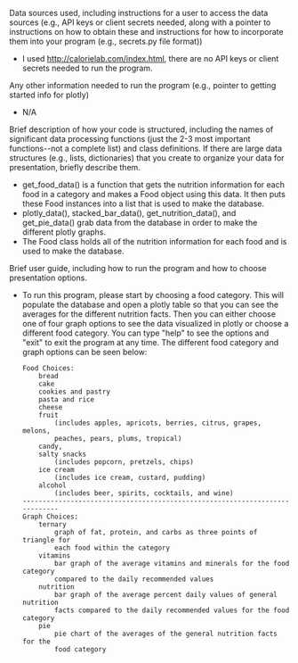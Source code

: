 Data sources used, including instructions for a user to access the data sources
(e.g., API keys or client secrets needed, along with a pointer to instructions on
how to obtain these and instructions for how to incorporate them into your program (e.g., secrets.py file format))
  - I used http://calorielab.com/index.html, there are no API keys or client secrets needed
  to run the program.

Any other information needed to run the program (e.g., pointer to getting started info for plotly)
  - N/A

Brief description of how your code is structured, including the names of significant data processing functions
(just the 2-3 most important functions--not a complete list) and class definitions. If there are large data structures (e.g., lists, dictionaries) that you create to organize your data for presentation, briefly describe them.
  - get_food_data() is a function that gets the nutrition information for each food in a category and makes a
    Food object using this data. It then puts these Food instances into a list that is used to make the database.
  - plotly_data(), stacked_bar_data(), get_nutrition_data(), and get_pie_data() grab data from the database in order
    to make the different plotly graphs.
  - The Food class holds all of the nutrition information for each food and is used to make the database.

Brief user guide, including how to run the program and how to choose presentation options.
  - To run this program, please start by choosing a food category. This will populate the database and open a plotly table
    so that you can see the averages for the different nutrition facts. Then you can either choose one of four graph options
    to see the data visualized in plotly or choose a different food category. You can type "help" to see the options and "exit" to exit the program at any time. The different food category and graph options can be seen below:

        Food Choices:
            bread
            cake
            cookies and pastry
            pasta and rice
            cheese
            fruit
                (includes apples, apricots, berries, citrus, grapes, melons,
                peaches, pears, plums, tropical)
            candy,
            salty snacks
                (includes popcorn, pretzels, chips)
            ice cream
                (includes ice cream, custard, pudding)
            alcohol
                (includes beer, spirits, cocktails, and wine)
        ----------------------------------------------------------------------------
        Graph Choices:
            ternary
                graph of fat, protein, and carbs as three points of triangle for
                each food within the category
            vitamins
                bar graph of the average vitamins and minerals for the food category
                compared to the daily recommended values
            nutrition
                bar graph of the average percent daily values of general nutrition
                facts compared to the daily recommended values for the food category
            pie
                pie chart of the averages of the general nutrition facts for the
                food category
